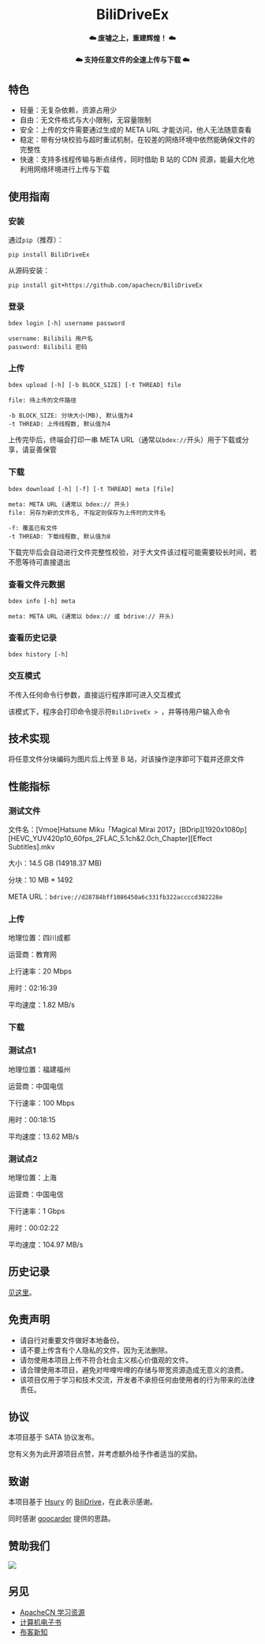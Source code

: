 <h1 align="center">BiliDriveEx</h1>

<h4 align="center">☁️ 废墟之上，重建辉煌！ ☁️</h4>
<h4 align="center">☁️ 支持任意文件的全速上传与下载 ☁️</h4>

## 特色

- 轻量：无复杂依赖，资源占用少
- 自由：无文件格式与大小限制，无容量限制
- 安全：上传的文件需要通过生成的 META URL 才能访问，他人无法随意查看
- 稳定：带有分块校验与超时重试机制，在较差的网络环境中依然能确保文件的完整性
- 快速：支持多线程传输与断点续传，同时借助 B 站的 CDN 资源，能最大化地利用网络环境进行上传与下载

## 使用指南

### 安装

通过`pip`（推荐）：

```
pip install BiliDriveEx
```

从源码安装：

```
pip install git+https://github.com/apachecn/BiliDriveEx
```

### 登录

```
bdex login [-h] username password

username: Bilibili 用户名
password: Bilibili 密码
```

### 上传

```
bdex upload [-h] [-b BLOCK_SIZE] [-t THREAD] file

file: 待上传的文件路径

-b BLOCK_SIZE: 分块大小(MB), 默认值为4
-t THREAD: 上传线程数, 默认值为4
```

上传完毕后，终端会打印一串 META URL（通常以`bdex://`开头）用于下载或分享，请妥善保管

### 下载

```
bdex download [-h] [-f] [-t THREAD] meta [file]

meta: META URL (通常以 bdex:// 开头)
file: 另存为新的文件名, 不指定则保存为上传时的文件名

-f: 覆盖已有文件
-t THREAD: 下载线程数, 默认值为8
```

下载完毕后会自动进行文件完整性校验，对于大文件该过程可能需要较长时间，若不愿等待可直接退出

### 查看文件元数据

```
bdex info [-h] meta

meta: META URL (通常以 bdex:// 或 bdrive:// 开头)
```

### 查看历史记录

```
bdex history [-h]
```

### 交互模式

不传入任何命令行参数，直接运行程序即可进入交互模式

该模式下，程序会打印命令提示符`BiliDriveEx > `，并等待用户输入命令

## 技术实现

将任意文件分块编码为图片后上传至 B 站，对该操作逆序即可下载并还原文件

## 性能指标

### 测试文件

文件名：[Vmoe]Hatsune Miku「Magical Mirai 2017」[BDrip][1920x1080p][HEVC_YUV420p10_60fps_2FLAC_5.1ch&2.0ch_Chapter][Effect Subtitles].mkv

大小：14.5 GB (14918.37 MB)

分块：10 MB * 1492

META URL：`bdrive://d28784bff1086450a6c331fb322accccd382228e`

### 上传

地理位置：四川成都

运营商：教育网

上行速率：20 Mbps

用时：02:16:39

平均速度：1.82 MB/s

### 下载

### 测试点1

地理位置：福建福州

运营商：中国电信

下行速率：100 Mbps

用时：00:18:15

平均速度：13.62 MB/s

### 测试点2

地理位置：上海

运营商：中国电信

下行速率：1 Gbps

用时：00:02:22

平均速度：104.97 MB/s

## 历史记录

[见这里](history.md)。

## 免责声明

+   请自行对重要文件做好本地备份。
+   请不要上传含有个人隐私的文件，因为无法删除。
+   请勿使用本项目上传不符合社会主义核心价值观的文件。
+   请合理使用本项目，避免对哔哩哔哩的存储与带宽资源造成无意义的浪费。
+   该项目仅用于学习和技术交流，开发者不承担任何由使用者的行为带来的法律责任。

## 协议

本项目基于 SATA 协议发布。

您有义务为此开源项目点赞，并考虑额外给予作者适当的奖励。

## 致谢

本项目基于 [Hsury](https://github.com/Hsury) 的 [BiliDrive](https://github.com/Hsury/BiliDrive)，在此表示感谢。

同时感谢 [goocarder](https://v2ex.com/t/618064) 提供的思路。

## 赞助我们

![](https://home.apachecn.org/img/about/donate.jpg)

## 另见

+   [ApacheCN 学习资源](https://docs.apachecn.org/)
+   [计算机电子书](http://it-ebooks.flygon.net)
+   [布客新知](http://flygon.net/ixinzhi/)
